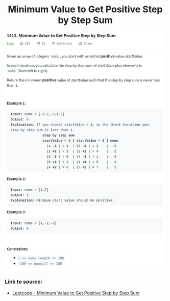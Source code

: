 <h1 align="center">Minimum Value to Get Positive Step by Step Sum</h1>

![alt text](https://github.com/matthew01lokiet/Algorithmic-exercises/blob/main/z_description_images/Arrays/minimum_value_to_get_positive_step_by_step_sum.png?raw=true)

### Link to source: 
- <a href="https://leetcode.com/problems/minimum-value-to-get-positive-step-by-step-sum/">Leetcode - Minimum Value to Get Positive Step by Step Sum</a>
